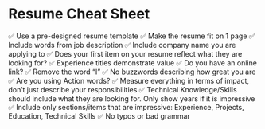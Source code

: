# Resume Cheat Sheet

✅ Use a pre-designed resume template
✅ Make the resume fit on 1 page
✅ Include words from job description
✅ Include company name you are applying to
✅ Does your first item on your resume reflect what they are looking for?
✅ Experience titles demonstrate value
✅ Do you have an online link?
✅ Remove the word “I”
✅ No buzzwords describing how great you are
✅ Are you using Action words?
✅ Measure everything in terms of impact, don’t just describe your responsibilities
✅ Technical Knowledge/Skills should include what they are looking for. Only show years if it is impressive
✅ Include only sections/items that are impressive: Experience, Projects, Education, Technical Skills
✅ No typos or bad grammar
